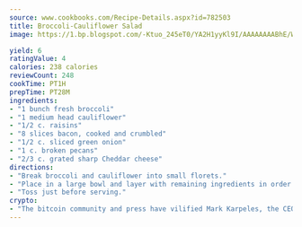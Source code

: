 ```yaml
---
source: www.cookbooks.com/Recipe-Details.aspx?id=782503
title: Broccoli-Cauliflower Salad
image: https://1.bp.blogspot.com/-Ktuo_245eT0/YA2H1yyKl9I/AAAAAAAABhE/WMoqSq2tWOcgMkPaLYZ-49h8pVDUUwFCQCLcBGAsYHQ/s307/5.png

yield: 6
ratingValue: 4
calories: 238 calories
reviewCount: 248
cookTime: PT1H
prepTime: PT28M
ingredients:
- "1 bunch fresh broccoli"
- "1 medium head cauliflower"
- "1/2 c. raisins"
- "8 slices bacon, cooked and crumbled"
- "1/2 c. sliced green onion"
- "1 c. broken pecans"
- "2/3 c. grated sharp Cheddar cheese"
directions:
- "Break broccoli and cauliflower into small florets."
- "Place in a large bowl and layer with remaining ingredients in order given. Pour dressing over salad and refrigerate overnight."
- "Toss just before serving."
crypto:
- "The bitcoin community and press have vilified Mark Karpeles, the CEO of Mt. Gox, as a clown and a con man."
---
```

